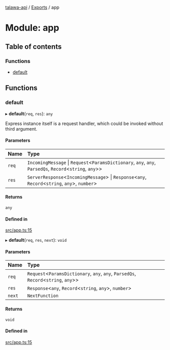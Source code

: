 [talawa-api](../README.md) / [Exports](../modules.md) / app

# Module: app

## Table of contents

### Functions

- [default](app.md#default)

## Functions

### default

▸ **default**(`req`, `res`): `any`

Express instance itself is a request handler, which could be invoked without
third argument.

#### Parameters

| Name | Type |
| :------ | :------ |
| `req` | `IncomingMessage` \| `Request`\<`ParamsDictionary`, `any`, `any`, `ParsedQs`, `Record`\<`string`, `any`\>\> |
| `res` | `ServerResponse`\<`IncomingMessage`\> \| `Response`\<`any`, `Record`\<`string`, `any`\>, `number`\> |

#### Returns

`any`

#### Defined in

[src/app.ts:15](https://github.com/PalisadoesFoundation/talawa-api/blob/a731ade/src/app.ts#L15)

▸ **default**(`req`, `res`, `next`): `void`

#### Parameters

| Name | Type |
| :------ | :------ |
| `req` | `Request`\<`ParamsDictionary`, `any`, `any`, `ParsedQs`, `Record`\<`string`, `any`\>\> |
| `res` | `Response`\<`any`, `Record`\<`string`, `any`\>, `number`\> |
| `next` | `NextFunction` |

#### Returns

`void`

#### Defined in

[src/app.ts:15](https://github.com/PalisadoesFoundation/talawa-api/blob/a731ade/src/app.ts#L15)
